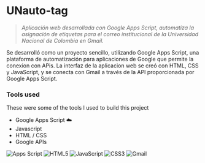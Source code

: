 # UNauto-tag

> _Aplicación web desarrollada con Google Apps Script, automatiza la asignación de etiquetas para el correo institucional de la Universidad Nacional de Colombia en Gmail._

Se desarrolló como un proyecto sencillo, utilizando Google Apps Script, una plataforma de automatización para aplicaciones de Google que permite la conexion con APis. La interfaz de la aplicacion web se creó con HTML, CSS y JavaScript, y se conecta con Gmail a través de la API proporcionada por Google Apps Script.

### Tools used
These were some of the tools I used to build this project
- Google Apps Script ☁️
- Javascript
- HTML / CSS
- Google APIs


![Apps Script](https://img.shields.io/badge/Apps%20Script-4285F4?style=for-the-badge&logo=googleappsscript&logoColor=white)
![HTML5](https://img.shields.io/badge/html5-%23E34F26.svg?style=for-the-badge&logo=html5&logoColor=white)
![JavaScript](https://img.shields.io/badge/javascript-%23323330.svg?style=for-the-badge&logo=javascript&logoColor=%23F7DF1E)
![CSS3](https://img.shields.io/badge/css3-%231572B6.svg?style=for-the-badge&logo=css3&logoColor=white)
![Gmail](https://img.shields.io/badge/Gmail-D14836?style=for-the-badge&logo=gmail&logoColor=white)
